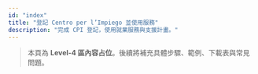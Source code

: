 ```yaml
---
id: "index"
title: "登記 Centro per l’Impiego 並使用服務"
description: "完成 CPI 登記，使用就業服務與支援計畫。"
---
```


> 本頁為 **Level-4 區內容占位**。後續將補充具體步驟、範例、下載表與常見問題。
